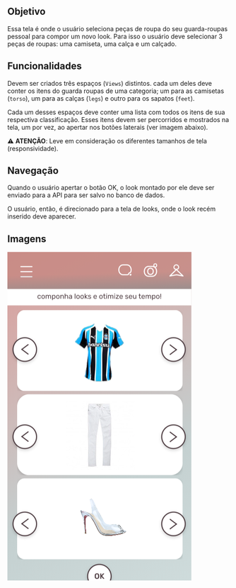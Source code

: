 ## Objetivo

Essa tela é onde o usuário seleciona peças de roupa do seu guarda-roupas pessoal para compor um novo look. Para isso o usuário deve selecionar 3 peças de roupas: uma camiseta, uma calça e um calçado.

## Funcionalidades

Devem ser criados três espaços (`Views`) distintos. cada um deles deve conter os itens do guarda roupas de uma categoria; um para as camisetas (`torso`), um para as calças (`legs`) e outro para os sapatos (`feet`). 

Cada um desses espaços deve conter uma lista com todos os itens de sua respectiva classificação. Esses itens devem ser percorridos e mostrados na tela, um por vez, ao apertar nos botões laterais (ver imagem abaixo).

:warning: **ATENÇÃO**: Leve em consideração os diferentes tamanhos de tela (responsividade).

## Navegação

Quando o usuário apertar o botão OK, o look montado por ele deve ser enviado para a API para ser salvo no banco de dados.

O usuário, então, é direcionado para a tela de looks, onde o look recém inserido deve aparecer.

## Imagens

![](img/compor-look-1.png)